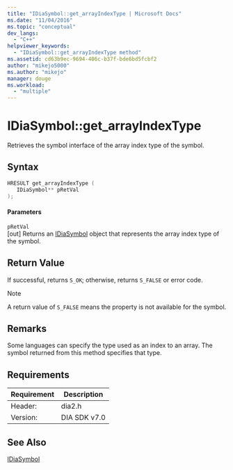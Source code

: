 ```yaml
---
title: "IDiaSymbol::get_arrayIndexType | Microsoft Docs"
ms.date: "11/04/2016"
ms.topic: "conceptual"
dev_langs: 
  - "C++"
helpviewer_keywords: 
  - "IDiaSymbol::get_arrayIndexType method"
ms.assetid: cd63b9ec-9694-406c-b37f-bde6bd5fcbf2
author: "mikejo5000"
ms.author: "mikejo"
manager: douge
ms.workload: 
  - "multiple"
---
```

# IDiaSymbol::get_arrayIndexType
Retrieves the symbol interface of the array index type of the symbol.  
  
## Syntax  
  
```C++  
HRESULT get_arrayIndexType (   
   IDiaSymbol** pRetVal  
);  
```  
  
#### Parameters  
 `pRetVal`  
 [out] Returns an [IDiaSymbol](../../debugger/debug-interface-access/idiasymbol.md) object that represents the array index type of the symbol.  
  
## Return Value  
 If successful, returns `S_OK`; otherwise, returns `S_FALSE` or error code.  
  
> [!NOTE]
>  A return value of `S_FALSE` means the property is not available for the symbol.  
  
## Remarks  
 Some languages can specify the type used as an index to an array. The symbol returned from this method specifies that type.  
  
## Requirements  
  
|Requirement|Description|  
|-----------------|-----------------|  
|Header:|dia2.h|  
|Version:|DIA SDK v7.0|  
  
## See Also  
 [IDiaSymbol](../../debugger/debug-interface-access/idiasymbol.md)